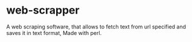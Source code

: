 # web-scrapper
A web scraping software, that allows to fetch text from url specified and saves it in text format, Made with perl.
